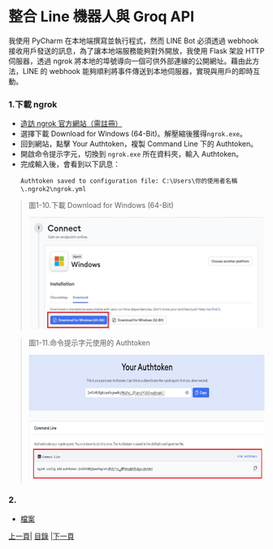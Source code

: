# 整合 Line 機器人與 Groq API

我使用 PyCharm 在本地端撰寫並執行程式，然而 LINE Bot 必須透過 webhook 接收用戶發送的訊息，為了讓本地端服務能夠對外開放，我使用 Flask 架設 HTTP 伺服器，透過 ngrok 將本地的埠號導向一個可供外部連線的公開網址。藉由此方法，LINE 的 webhook 能夠順利將事件傳送到本地伺服器，實現與用戶的即時互動。

### 1.下載 ngrok
* [造訪 ngrok 官方網站（需註冊）](https://ngrok.com/)
* 選擇下載 Download for Windows (64-Bit)。解壓縮後獲得`ngrok.exe`。
* 回到網站，點擊 Your Authtoken，複製 Command Line 下的 Authtoken。
* 開啟命令提示字元，切換到 `ngrok.exe` 所在資料夾，輸入 Authtoken。
* 完成輸入後，會看到以下訊息：
  ```
  Authtoken saved to configuration file: C:\Users\你的使用者名稱\.ngrok2\ngrok.yml
  ```
>圖1-10.下載 Download for Windows (64-Bit)
>
><img src="Photos/RAG_10.jpg" alt="RAG流程圖" width="500" height="220"/>

>圖1-11.命令提示字元使用的 Authtoken
>
><img src="Photos/RAG_11.jpg" alt="RAG流程圖" width="650" height="250"/>

### 2.
* [檔案](Code/app.py)

[上一頁](STEP_2.md)| [目錄](README.md) |[下一頁](STEP_4.md)
